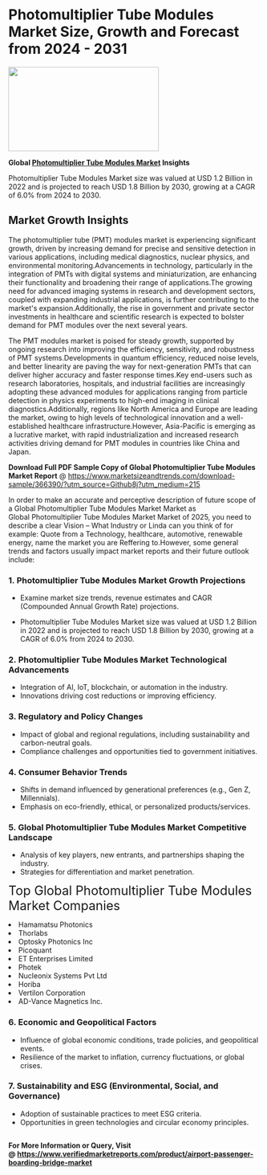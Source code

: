 <H1>Photomultiplier Tube Modules Market Size, Growth and Forecast from 2024 - 2031</H1><img class="aligncenter size-medium wp-image-584254" src="https://thirdeyenews.in/wp-content/uploads/2024/09/Global-Market-Research-300x168.jpeg" alt="" width="300" height="168" /><p><strong>Global&nbsp;<a href="https://www.marketsizeandtrends.com/download-sample/366390/?utm_source=Github8j?utm_medium=215">Photomultiplier Tube Modules Market</a> Insights</strong></p><p>Photomultiplier Tube Modules Market size was valued at USD 1.2 Billion in 2022 and is projected to reach USD 1.8 Billion by 2030, growing at a CAGR of 6.0% from 2024 to 2030.</p><p><h2>Market Growth Insights</h2> <p>The photomultiplier tube (PMT) modules market is experiencing significant growth, driven by increasing demand for precise and sensitive detection in various applications, including medical diagnostics, nuclear physics, and environmental monitoring.Advancements in technology, particularly in the integration of PMTs with digital systems and miniaturization, are enhancing their functionality and broadening their range of applications.The growing need for advanced imaging systems in research and development sectors, coupled with expanding industrial applications, is further contributing to the market's expansion.Additionally, the rise in government and private sector investments in healthcare and scientific research is expected to bolster demand for PMT modules over the next several years.</p> <p>The PMT modules market is poised for steady growth, supported by ongoing research into improving the efficiency, sensitivity, and robustness of PMT systems.Developments in quantum efficiency, reduced noise levels, and better linearity are paving the way for next-generation PMTs that can deliver higher accuracy and faster response times.Key end-users such as research laboratories, hospitals, and industrial facilities are increasingly adopting these advanced modules for applications ranging from particle detection in physics experiments to high-end imaging in clinical diagnostics.Additionally, regions like North America and Europe are leading the market, owing to high levels of technological innovation and a well-established healthcare infrastructure.However, Asia-Pacific is emerging as a lucrative market, with rapid industrialization and increased research activities driving demand for PMT modules in countries like China and Japan.</p> <p><span class=""><strong>Download Full PDF Sample Copy of Global Photomultiplier Tube Modules Market Report</strong> @ <a href="https://www.marketsizeandtrends.com/download-sample/366390/?utm_source=Github8j?utm_medium=215" target="_blank">https://www.marketsizeandtrends.com/download-sample/366390/?utm_source=Github8j?utm_medium=215</a></span></p><p>In order to make an accurate and perceptive description of future scope of a Global&nbsp;Photomultiplier Tube Modules Market Market as Global&nbsp;Photomultiplier Tube Modules Market Market of 2025, you need to describe a clear Vision &ndash; What Industry or Linda can you think of for example: Quote from a Technology, healthcare, automotive, renewable energy, name the market you are Reffering to.However, some general trends and factors usually impact market reports and their future outlook include:</p><h3>1.&nbsp;<strong>Photomultiplier Tube Modules Market Growth Projections</strong></h3><ul><li>Examine market size trends, revenue estimates and CAGR (Compounded Annual Growth Rate) projections.</li><li><p>Photomultiplier Tube Modules Market size was valued at USD 1.2 Billion in 2022 and is projected to reach USD 1.8 Billion by 2030, growing at a CAGR of 6.0% from 2024 to 2030.</p></li></ul><h3>2.&nbsp;<strong>Photomultiplier Tube Modules Market Technological Advancements</strong></h3><ul><li>Integration of AI, IoT, blockchain, or automation in the industry.</li><li>Innovations driving cost reductions or improving efficiency.</li></ul><h3>3.&nbsp;<strong>Regulatory and Policy Changes</strong></h3><ul><li>Impact of global and regional regulations, including sustainability and carbon-neutral goals.</li><li>Compliance challenges and opportunities tied to government initiatives.</li></ul><h3>4.&nbsp;<strong>Consumer Behavior Trends</strong></h3><ul><li>Shifts in demand influenced by generational preferences (e.g., Gen Z, Millennials).</li><li>Emphasis on eco-friendly, ethical, or personalized products/services.</li></ul><h3>5.&nbsp;<strong>Global Photomultiplier Tube Modules Market Competitive Landscape</strong></h3><ul><li>Analysis of key players, new entrants, and partnerships shaping the industry.</li><li>Strategies for differentiation and market penetration.</li></ul><p data-pm-slice="1 1 []"><span style="color: inherit; font-family: inherit; font-size: 25px;">Top Global Photomultiplier Tube Modules Market Companies</span></p><div class="" data-test-id=""><p><li>Hamamatsu Photonics</li><li> Thorlabs</li><li> Optosky Photonics Inc</li><li> Picoquant</li><li> ET Enterprises Limited</li><li> Photek</li><li> Nucleonix Systems Pvt Ltd</li><li> Horiba</li><li> Vertilon Corporation</li><li> AD-Vance Magnetics Inc.</li></p></div><h3>6.&nbsp;<strong>Economic and Geopolitical Factors</strong></h3><ul><li>Influence of global economic conditions, trade policies, and geopolitical events.</li><li>Resilience of the market to inflation, currency fluctuations, or global crises.</li></ul><h3>7.&nbsp;<strong>Sustainability and ESG (Environmental, Social, and Governance)</strong></h3><ul><li>Adoption of sustainable practices to meet ESG criteria.</li><li>Opportunities in green technologies and circular economy principles.</li></ul><h2><strong style="font-size: 14px;">For More Information or Query, Visit @&nbsp;</strong><a style="background-color: #ffffff; font-size: 14px;" href="https://www.marketsizeandtrends.com/report/photomultiplier-tube-modules-market/" target="_blank">https://www.verifiedmarketreports.com/product/airport-passenger-boarding-bridge-market</a></h2>